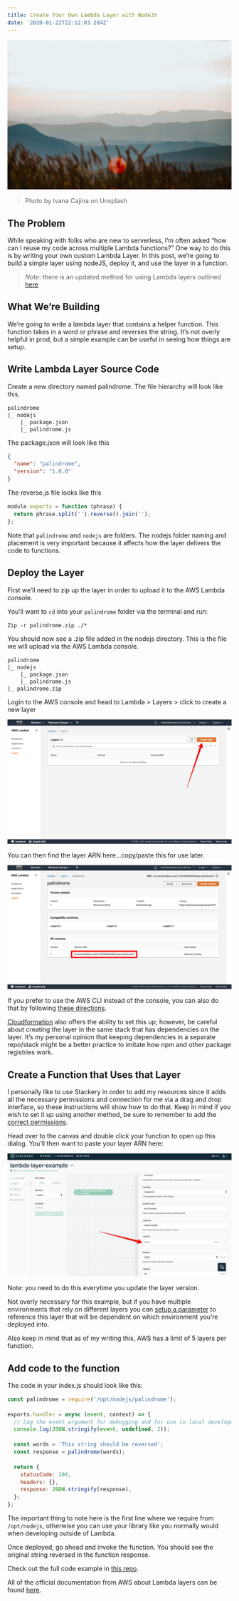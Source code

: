 ```yaml
---
title: Create Your Own Lambda Layer with NodeJS
date: '2020-01-22T22:12:03.284Z'
---
```


![Mountains](./layer-header.jpg)

> Photo by Ivana Cajina on Unsplash

## The Problem

While speaking with folks who are new to serverless, I’m often asked “how can I reuse my code across multiple Lambda functions?” One way to do this is by writing your own custom Lambda Layer. In this post, we’re going to build a simple layer using nodeJS, deploy it, and use the layer in a function.

> _Note_: there is an updated method for using Lambda layers outlined [here](https://www.danielleheberling.xyz/blog/lambda-layer-update/)

## What We’re Building

We’re going to write a lambda layer that contains a helper function. This function takes in a word or phrase and reverses the string. It’s not overly helpful in prod, but a simple example can be useful in seeing how things are setup.

## Write Lambda Layer Source Code

Create a new directory named palindrome. The file hierarchy will look like this.

```
palindrome
|_ nodejs
    |_ package.json
    |_ palindrome.js
```

The package.json will look like this

```json
{
  "name": "palindrome",
  "version": "1.0.0"
}
```

The reverse.js file looks like this

```javascript
module.exports = function (phrase) {
  return phrase.split('').reverse().join('');
};
```

Note that `palindrome` and `nodejs` are folders. The nodejs folder naming and placement is very important because it affects how the layer delivers the code to functions.

## Deploy the Layer

First we’ll need to zip up the layer in order to upload it to the AWS Lambda console.

You’ll want to `cd` into your `palindrome` folder via the terminal and run:

```shell
Zip -r palindrome.zip ./*
```

You should now see a .zip file added in the nodejs directory. This is the file we will upload via the AWS Lambda console.

```
palindrome
|_ nodejs
    |_ package.json
    |_ palindrome.js
|_ palindrome.zip
```

Login to the AWS console and head to Lambda > Layers > click to create a new layer

![Add Layer](./add-layer.png)

You can then find the layer ARN here...copy/paste this for use later.

![Layer Arn](./layerarn.png)

If you prefer to use the AWS CLI instead of the console, you can also do that by following <a href="https://docs.aws.amazon.com/lambda/latest/dg/configuration-layers.html#configuration-layers-manage" target="_blank" target="_blank" rel="noopener noreferrer">these directions</a>.

<a href="https://docs.aws.amazon.com/AWSCloudFormation/latest/UserGuide/aws-resource-lambda-layerversion.html" target="_blank" target="_blank" rel="noopener noreferrer">Cloudformation</a> also offers the ability to set this up; however, be careful about creating the layer in the same stack that has dependencies on the layer. It’s my personal opinion that keeping dependencies in a separate repo/stack might be a better practice to imitate how npm and other package registries work.

## Create a Function that Uses that Layer

I personally like to use Stackery in order to add my resources since it adds all the necessary permissions and connection for me via a drag and drop interface, so these instructions will show how to do that. Keep in mind if you wish to set it up using another method, be sure to remember to add the <a href="https://docs.aws.amazon.com/lambda/latest/dg/configuration-layers.html#configuration-layers-permissions" target="_blank" target="_blank" rel="noopener noreferrer">correct permissions</a>.

Head over to the canvas and double click your function to open up this dialog. You’ll then want to paste your layer ARN here:

![Stackery settings](./stackerysettings.png)

Note: you need to do this everytime you update the layer version.

Not overly necessary for this example, but if you have multiple environments that rely on different layers you can <a href="https://docs.stackery.io/docs/using-stackery/environments/#setting-configuration-store-values" target="_blank" target="_blank" rel="noopener noreferrer">setup a parameter</a> to reference this layer that will be dependent on which environment you’re deployed into.

Also keep in mind that as of my writing this, AWS has a limit of 5 layers per function.

## Add code to the function

The code in your index.js should look like this:

```javascript
const palindrome = require('/opt/nodejs/palindrome');

exports.handler = async (event, context) => {
  // Log the event argument for debugging and for use in local development.
  console.log(JSON.stringify(event, undefined, 2));

  const words = 'This string should be reversed';
  const response = palindrome(words);

  return {
    statusCode: 200,
    headers: {},
    response: JSON.stringify(response),
  };
};
```

The important thing to note here is the first line where we require from `/opt/nodejs`, otherwise you can use your library like you normally would when developing outside of Lambda.

Once deployed, go ahead and invoke the function. You should see the original string reversed in the function response.

Check out the full code example in <a href="https://github.com/deeheber/lambda-layer-example/tree/original-blog-post" target="_blank" target="_blank" rel="noopener noreferrer">this repo</a>.

All of the official documentation from AWS about Lambda layers can be found <a href="https://docs.aws.amazon.com/lambda/latest/dg/configuration-layers.html" target="_blank" target="_blank" rel="noopener noreferrer">here</a>.
